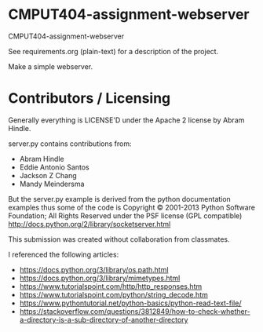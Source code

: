 CMPUT404-assignment-webserver
=============================

CMPUT404-assignment-webserver

See requirements.org (plain-text) for a description of the project.

Make a simple webserver.

Contributors / Licensing
========================

Generally everything is LICENSE'D under the Apache 2 license by Abram Hindle.

server.py contains contributions from:

* Abram Hindle
* Eddie Antonio Santos
* Jackson Z Chang
* Mandy Meindersma 

But the server.py example is derived from the python documentation
examples thus some of the code is Copyright © 2001-2013 Python
Software Foundation; All Rights Reserved under the PSF license (GPL
compatible) http://docs.python.org/2/library/socketserver.html

This submission was created without collaboration from classmates.

I referenced the following articles:
* https://docs.python.org/3/library/os.path.html
* https://docs.python.org/3/library/mimetypes.html
* https://www.tutorialspoint.com/http/http_responses.htm
* https://www.tutorialspoint.com/python/string_decode.htm
* https://www.pythontutorial.net/python-basics/python-read-text-file/
* https://stackoverflow.com/questions/3812849/how-to-check-whether-a-directory-is-a-sub-directory-of-another-directory